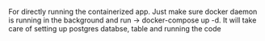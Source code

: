 For directly running the containerized app. Just make sure docker daemon is running in the background and run -> docker-compose up -d. It will take care of setting up postgres databse, table and running the code
